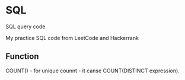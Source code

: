 # SQL
SQL query code

My practice SQL code from LeetCode and Hackerrank


## Function

COUNT() - for unique counnt - it canse COUNT(DISTINCT expression).
